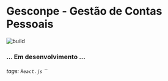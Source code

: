 # Gesconpe - Gestão de Contas Pessoais

![build](https://img.shields.io/apm/l/test)

### ... Em desenvolvimento ...

###### tags: `React.js` ``

